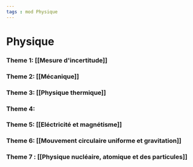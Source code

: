 ```yaml
---
tags : mod Physique
---
```

# Physique

### **Theme 1:** [[Mesure d'incertitude]]
### **Theme 2:** [[Mécanique]] 
### **Theme 3:** [[Physique thermique]] 
### **Theme 4:**  
### **Theme 5:** [[Eléctricité et magnétisme]]  
### **Theme 6:** [[Mouvement circulaire uniforme et gravitation]]  
### **Theme 7** : [[Physique nucléaire, atomique et des particules]] 

